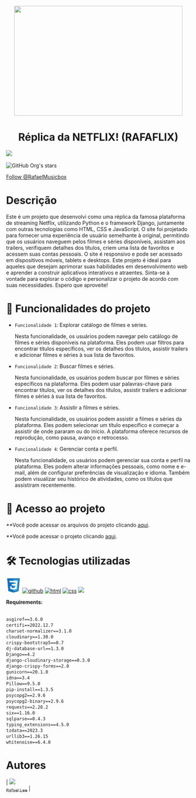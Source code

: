 
<p align="center">
  <img width="460" height="300" src="https://github.com/Rafael-Lee1/Icons/blob/fc04cbb2bae6ea99d5e625feeecd5f1e2ea5095c/Netflix%20Logo.gif">
</p>

<h1 align="center"> Réplica da NETFLIX! (RAFAFLIX) </h1>

<img src="http://img.shields.io/static/v1?label=STATUS&message=EM%20DESENVOLVIMENTO&color=GREEN&style=for-the-badge"/>

![GitHub Org's stars](https://img.shields.io/gitlab/contributors/Rafael-Lee1)

<a id="follow-us" href="https://twitter.com/RafaelMusicbox" class="tw-btn" rel="me nofollow">Follow @RafaelMusicbox</a>

# Descrição

 Este é um projeto que desenvolvi como uma réplica da famosa plataforma de streaming Netflix, utilizando Python e o framework Django, juntamente com outras tecnologias como HTML, CSS e JavaScript. O site foi projetado para fornecer uma experiência de usuário semelhante à original, permitindo que os usuários naveguem pelos filmes e séries disponíveis, assistam aos trailers, verifiquem detalhes dos títulos, criem uma lista de favoritos e acessem suas contas pessoais. O site é responsivo e pode ser acessado em dispositivos móveis, tablets e desktops. Este projeto é ideal para aqueles que desejam aprimorar suas habilidades em desenvolvimento web e aprender a construir aplicativos interativos e atraentes. Sinta-se à vontade para explorar o código e personalizar o projeto de acordo com suas necessidades. Espero que aproveite!

# :hammer: Funcionalidades do projeto

- `Funcionalidade 1`: Explorar catálogo de filmes e séries.<p>
Nesta funcionalidade, os usuários podem navegar pelo catálogo de filmes e séries disponíveis na plataforma. Eles podem usar filtros para         encontrar títulos específicos, ver os detalhes dos títulos, assistir trailers e adicionar filmes e séries à sua lista de favoritos. </p>
- `Funcionalidade 2`: Buscar filmes e séries.<p>
Nesta funcionalidade, os usuários podem buscar por filmes e séries específicos na plataforma. Eles podem usar palavras-chave para encontrar títulos, ver os detalhes dos títulos, assistir trailers e adicionar filmes e séries à sua lista de favoritos.</p>
- `Funcionalidade 3`: Assistir a filmes e séries.<p>
Nesta funcionalidade, os usuários podem assistir a filmes e séries da plataforma. Eles podem selecionar um título específico e começar a assistir de onde pararam ou do início. A plataforma oferece recursos de reprodução, como pausa, avanço e retrocesso.</p>
- `Funcionalidade 4`: Gerenciar conta e perfil.<p>
Nesta funcionalidade, os usuários podem gerenciar sua conta e perfil na plataforma. Eles podem alterar informações pessoais, como nome e e-mail, além de configurar preferências de visualização e idioma. Também podem visualizar seu histórico de atividades, como os títulos que assistiram recentemente.</p>

# 📁 Acesso ao projeto

**Você pode acessar os arquivos do projeto clicando <a href="https://github.com/Rafael-Lee1/NetFLix_Django.git">aqui</a>.</p>
**Você pode acessar o projeto clicando <a href="https://netflixdjango-production.up.railway.app/">aqui</a>.</p>

# 🛠️ Tecnologias utilizadas

<a target="_blank" rel="noopener noreferrer nofollow" href="https://raw.githubusercontent.com/devicons/devicon/master/icons/css3/css3-original.svg"><img src="https://raw.githubusercontent.com/devicons/devicon/master/icons/css3/css3-original.svg" alt="javascript" width="40" height="40" data-canonical-src="https://raw.githubusercontent.com/devicons/devicon/master/icons/css3/css3-original.svg" style="max-width: 100%;"></a>
<a target="_blank" rel="noopener noreferrer nofollow" href="https://github.com/Rafael-Lee1/Icons/blob/d9d0e61c6ba26dea6abfad9be89e0268bbc78132/Django.gif"><img src="https://github.com/Rafael-Lee1/Icons/blob/d9d0e61c6ba26dea6abfad9be89e0268bbc78132/Django.gif" alt="github" width="40" height="40" data-canonical-src="https://github.com/Rafael-Lee1/Icons/blob/d9d0e61c6ba26dea6abfad9be89e0268bbc78132/Django.gif" style="max-width: 100%;"></a>
<a target="_blank" rel="noopener noreferrer nofollow" href="https://camo.githubusercontent.com/feab30539b67d1e24d74a18252817c0577bb8b5141618fe3f872f2078479707e/68747470733a2f2f63646e2e69636f6e2d69636f6e732e636f6d2f69636f6e73322f323431352f504e472f3531322f68746d6c5f6f726967696e616c5f776f72646d61726b5f6c6f676f5f69636f6e5f3134363437382e706e67"><img src="https://github.com/Rafael-Lee1/Icons/blob/49f6ac4f5a1b61c90207b633b7c21734f094427e/icons8-code-HTML.gif" alt="html" width="40" height="40" data-canonical-src="https://cdn.icon-icons.com/icons2/2415/PNG/512/html_original_wordmark_logo_icon_146478.png" style="max-width: 100%;"></a>
<a target="_blank" rel="noopener noreferrer nofollow" href="https://github.com/Rafael-Lee1/Icons/blob/f85d05ce344243c7a5f13ebe444b251000c1793a/icons8-javascript.gif"><img src="https://github.com/Rafael-Lee1/Icons/blob/f85d05ce344243c7a5f13ebe444b251000c1793a/icons8-javascript.gif" alt="css" width="40" height="40" data-canonical-src="https://github.com/Rafael-Lee1/Icons/blob/f85d05ce344243c7a5f13ebe444b251000c1793a/icons8-javascript.gif" style="max-width: 100%;"></a>
<a target="_blank" rel="noopener noreferrer nofollow" href="https://camo.githubusercontent.com/f06aea2585a5ebb7c97ff88c1e3ec42fe92502fbd897abe4bf2e56eb7039e1aa/68747470733a2f2f63646e2e69636f6e2d69636f6e732e636f6d2f69636f6e73322f3131322f504e472f3531322f707974686f6e5f31383839342e706e67"><img src="https://github.com/Rafael-Lee1/Icons/blob/49f6ac4f5a1b61c90207b633b7c21734f094427e/icons8-python.gif" style="max-width: 100%;"></a></p>

<b>Requirements:</b>

<pre class="notranslate"><code>
asgiref==3.6.0
certifi==2022.12.7
charset-normalizer==3.1.0
cloudinary==1.30.0
crispy-bootstrap5==0.7
dj-database-url==1.3.0
Django==4.2
django-cloudinary-storage==0.3.0
django-crispy-forms==2.0
gunicorn==20.1.0
idna==3.4
Pillow==9.5.0
pip-install==1.3.5
psycopg2==2.9.6
psycopg2-binary==2.9.6
requests==2.28.2
six==1.16.0
sqlparse==0.4.3
typing_extensions==4.5.0
tzdata==2023.3
urllib3==1.26.15
whitenoise==6.4.0
</code></pre>


# Autores

| [<img src="https://avatars.githubusercontent.com/u/115593138?s=400&u=c345c56a9a6c0718f52a868dc3f39fd8bdbc944d&v=4" width=115><br><sub>Rafael Lee</sub>](https://github.com/Rafael-Lee1) |

